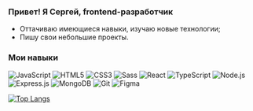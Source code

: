 ### Привет! Я Сергей, frontend-разработчик

- Оттачиваю имеющиеся навыки, изучаю новые технологии;
- Пишу свои небольшие проекты.

### Мои навыки

![JavaScript](https://img.shields.io/badge/-JavaScript-000000?style=for-the-badge&logo=JavaScript)
![HTML5](https://img.shields.io/badge/-HTML5-000000?style=for-the-badge&logo=HTML5)
![CSS3](https://img.shields.io/badge/-CSS3-000000?style=for-the-badge&logo=CSS3)
![Sass](https://img.shields.io/badge/-Sass-000000?style=for-the-badge&logo=Sass)
![React](https://img.shields.io/badge/-React-000000?style=for-the-badge&logo=React)
![TypeScript](https://img.shields.io/badge/-TypeScript-000000?style=for-the-badge&logo=TypeScript)
![Node.js](https://img.shields.io/badge/-Node.js-000000?style=for-the-badge&logo=Node.js)
![Express.js](https://img.shields.io/badge/-Express.js-000000?style=for-the-badge&logo=Express&logoColor=ffffff)
![MongoDB](https://img.shields.io/badge/-MongoDB-000000?style=for-the-badge&logo=MongoDB)
![Git](https://img.shields.io/badge/-Git-000000?style=for-the-badge&logo=Git)
![Figma](https://img.shields.io/badge/-Figma-000000?style=for-the-badge&logo=Figma)

[![Top Langs](https://github-readme-stats.vercel.app/api/top-langs/?username=Shar1892&layout=compact)](https://github.com/anuraghazra/github-readme-stats)

<!--
**Shar1892/Shar1892** is a ✨ _special_ ✨ repository because its `README.md` (this file) appears on your GitHub profile.

Here are some ideas to get you started:

- 🔭 I’m currently working on ...
- 🌱 I’m currently learning ...
- 👯 I’m looking to collaborate on ...
- 🤔 I’m looking for help with ...
- 💬 Ask me about ...
- 📫 How to reach me: ...
- 😄 Pronouns: ...
- ⚡ Fun fact: ...
-->
